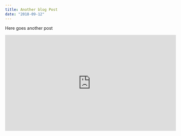 ```yaml
---
title: Another blog Post
date: "2018-09-12"
---
```


Here goes another post

<iframe width="560" height="315" src="https://www.youtube.com/embed/4SZl1r2O_bY" frameborder="0" allowfullscreen></iframe>
